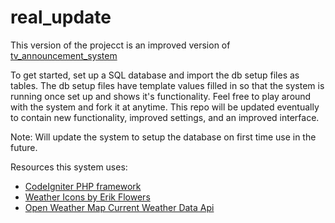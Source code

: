 # real_update

This version of the projecct is an improved version of [tv_announcement_system](https://github.com/ktsuench/tv_announcement_system.git "TV Announcement System")

To get started, set up a SQL database and import the db setup files as tables. The db setup files have template values filled in so that the system is running once set up and shows it's functionality. Feel free to play around with the system and fork it at anytime. This repo will be updated eventually to contain new functionality, improved settings, and an improved interface.

Note: Will update the system to setup the database on first time use in the future.

Resources this system uses:
- [CodeIgniter PHP framework](http://codeigniter.com/ "CodeIgniter")
- [Weather Icons by Erik Flowers](https://erikflowers.github.io/weather-icons/ "Weather Icons")
- [Open Weather Map Current Weather Data Api](http://openweathermap.org/current#format "Open Weather Map Current Weather Data Api")

